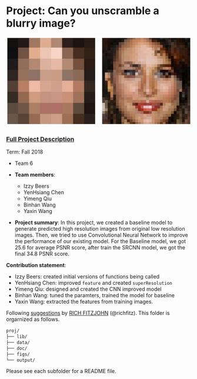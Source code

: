 # Project: Can you unscramble a blurry image? 
![image](figs/example.png)

### [Full Project Description](doc/project3_desc.md)

Term: Fall 2018

+ Team 6
+ **Team members**:
	+ Izzy Beers 
	+ YenHsiang Chen 
	+ Yimeng Qiu 
	+ Binhan Wang 
	+ Yaxin Wang 

+ **Project summary**: In this project, we created a baseline model to generate predicted high resolution images from original low resolution images. Then, we tried to use Convolutional Neural Network to improve the performance of our existing model. For the Baseline model, we got 25.6 for average PSNR score, after train the SRCNN model, we got the final 34.8 PSNR score.
	
**Contribution statement**:

+ Izzy Beers: created initial versions of functions being called
+ YenHsiang Chen: improved `feature` and created `superResolution`
+ Yimeng Qiu: designed and created the CNN improved model 
+ Binhan Wang: tuned the paramters, trained the model for baseline 
+ Yaxin Wang: extracted the features from training images.


Following [suggestions](http://nicercode.github.io/blog/2013-04-05-projects/) by [RICH FITZJOHN](http://nicercode.github.io/about/#Team) (@richfitz). This folder is orgarnized as follows.

```
proj/
├── lib/
├── data/
├── doc/
├── figs/
└── output/
```

Please see each subfolder for a README file.
